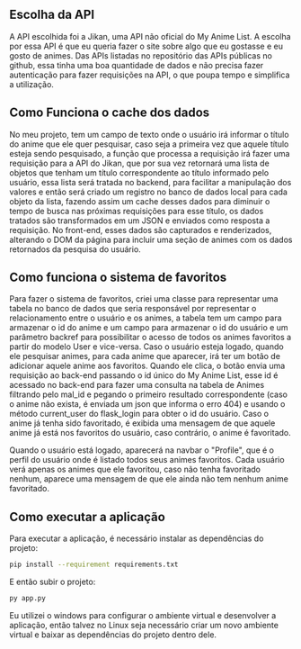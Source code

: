 ## Escolha da API

A API escolhida foi a Jikan, uma API não oficial do My Anime List. A escolha por essa API é que eu queria fazer o site sobre algo que eu gostasse e eu gosto de animes. Das APIs listadas no repositório das APIs públicas no github, essa tinha uma boa quantidade de dados e não precisa fazer autenticação para fazer requisições na API, o que poupa tempo e simplifica a utilização.

## Como Funciona o cache dos dados

No meu projeto, tem um campo de texto onde o usuário irá informar o título do anime que ele quer pesquisar, caso seja a primeira vez que aquele título esteja sendo pesquisado, a função que processa a requisição irá fazer uma requisição para a API do Jikan, que por sua vez retornará uma lista de objetos que tenham um título correspondente ao título informado pelo usuário, essa lista será tratada no backend, para facilitar a manipulação dos valores e então será criado um registro no banco de dados local para cada objeto da lista, fazendo assim um cache desses dados para diminuir o tempo de busca nas próximas requisições para esse título, os dados tratados são transformados em um JSON e enviados como resposta a requisição. No front-end, esses dados são capturados e renderizados, alterando o DOM da página para incluir uma seção de animes com os dados retornados da pesquisa do usuário.

## Como funciona o sistema de favoritos

Para fazer o sistema de favoritos, criei uma classe para representar uma tabela no banco de dados que seria responsável por representar o relacionamento entre o usuário e os animes, a tabela tem um campo para armazenar o id do anime e um campo para armazenar o id do usuário e um parâmetro backref para possibilitar o acesso de todos os animes favoritos a partir do modelo User e vice-versa.
Caso o usuário esteja logado, quando ele pesquisar animes, para cada anime que aparecer, irá ter um botão de adicionar aquele anime aos favoritos. Quando ele clica, o botão envia uma requisição ao back-end passando o id único do My Anime List, esse id é acessado no back-end para fazer uma consulta na tabela de Animes filtrando pelo mal_id e pegando o primeiro resultado correspondente (caso o anime não exista, é enviada um json que informa o erro 404) e usando o método current_user do flask_login para obter o id do usuário. Caso o anime já tenha sido favoritado, é exibida uma mensagem de que aquele anime já está nos favoritos do usuário, caso contrário, o anime é favoritado.

Quando o usuário está logado, aparecerá na navbar o "Profile", que é o perfil do usuário onde é listado todos seus animes favoritos. Cada usuário verá apenas os animes que ele favoritou, caso não tenha favoritado nenhum, aparece uma mensagem de que ele ainda não tem nenhum anime favoritado.

## Como executar a aplicação

Para executar a aplicação, é necessário instalar as dependências do projeto:

```bash
pip install --requirement requirements.txt
```

E então subir o projeto:

```bash
py app.py
```

Eu utilizei o windows para configurar o ambiente virtual e desenvolver a aplicação, então talvez no Linux seja necessário criar um novo ambiente virtual e baixar as dependências do projeto dentro dele.